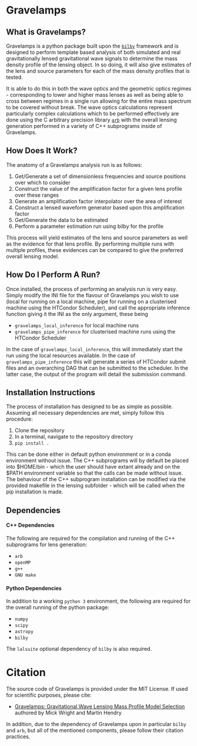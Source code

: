 # Gravelamps

## What is Gravelamps?

Gravelamps is a python package built upon the [`bilby`](https://git.ligo.org/lscsoft/bilby) framework and is designed to perform template based analysis of both simulated and real gravitationally lensed gravitational wave signals to determine the mass density profile of the lensing object. In so doing, it will also give estimates of the lens and source parameters for each of the mass density profiles that is tested. 

It is able to do this in both the wave optics and the geometric optics regimes - corresponding to lower and higher mass lenses as well as being able to cross between regimes in a single run allowing for the entire mass spectrum to be covered without break. The wave optics calculations represent particularly complex calculations which to be performed effectively are done using the C arbitrary precision library [`arb`](https://github.com/fredrik-johansson/arb/) with the overall lensing generation performed in a variety of C++ subprograms inside of Gravelamps.

## How Does It Work?

The anatomy of a Gravelamps analysis run is as follows:

1. Get/Generate a set of dimensionless frequencies and source positions over which to consider
2. Construct the value of the amplification factor for a given lens profile over these ranges
3. Generate an amplification factor interpolator over the area of interest
4. Construct a lensed waveform generator based upon this amplification factor
5. Get/Generate the data to be estimated
6. Perform a parameter estimation run using bilby for the profile

This process will yield estimates of the lens and source parameters as well as the evidence for that lens profile. By performing multiple runs with multiple profiles, these evidences can be compared to give the preferred overall lensing model. 

## How Do I Perform A Run?

Once installed, the process of performing an analysis run is very easy. Simply modify the INI file for the flavour of Gravelamps you wish to use (local for running on a local machine, pipe for running on a clusterised machine using the HTCondor Scheduler), and call the appropriate inference function giving it the INI as the only argument, these being

+ `gravelamps_local_inference` for local machine runs
+ `gravelamps_pipe_inference` for clusterised machine runs using the HTCondor Scheduler

In the case of `gravelamps_local_inference`, this will immediately start the run using the local resources available. In the case of `gravelamps_pipe_inference` this will generate a series of HTCondor submit files and an overarching DAG that can be submitted to the scheduler. In the latter case, the output of the program will detail the submission command.

## Installation Instructions

The process of installation has designed to be as simple as possible. Assuming all necessary dependencies are met, simply follow this procedure:

1. Clone the repository
2. In a terminal, navigate to the repository directory
3. `pip install .` 

This can be done either in default python environment or in a conda environment without issue. The C++ subprograms will by default be placed into $HOME/bin - which the user should have extant already and on the $PATH environment variable so that the calls can be made without issue. The behaviour of the C++ subprogram installation can be modified via the provided makefile in the lensing subfolder - which will be called when the pip installation is made. 

## Dependencies

#### C++ Dependencies

The following are required for the compilation and running of the C++ subprograms for lens generation:
+ `arb`
+ `openMP`
+ `g++`
+  `GNU make` 

#### Python Dependencies

In addition to a working `python 3` environment, the following are required for the overall running of the python package:
+ `numpy`
+ `scipy`
+ `astropy`
+ `bilby`

The `lalsuite` optional dependency of `bilby` is also required.

# Citation

The source code of Gravelamps is provided under the MIT License. If used for scientific purposes, please cite:

+ [Gravelamps: Gravitational Wave Lensing Mass Profile Model Selection](https://arxiv.org/abs/2112.07012) authored by Mick Wright and Martin Hendry

In addition, due to the dependency of Gravelamps upon in particular `bilby` and `arb`, but all of the mentioned components, please follow their citation practices. 
